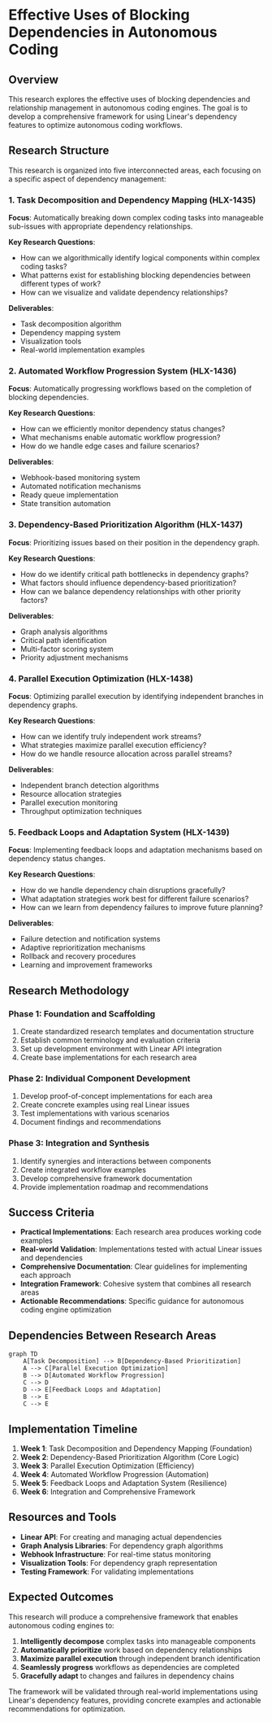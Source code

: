 # Effective Uses of Blocking Dependencies in Autonomous Coding

## Overview

This research explores the effective uses of blocking dependencies and relationship management in autonomous coding engines. The goal is to develop a comprehensive framework for using Linear's dependency features to optimize autonomous coding workflows.

## Research Structure

This research is organized into five interconnected areas, each focusing on a specific aspect of dependency management:

### 1. Task Decomposition and Dependency Mapping (HLX-1435)
**Focus**: Automatically breaking down complex coding tasks into manageable sub-issues with appropriate dependency relationships.

**Key Research Questions**:
- How can we algorithmically identify logical components within complex coding tasks?
- What patterns exist for establishing blocking dependencies between different types of work?
- How can we visualize and validate dependency relationships?

**Deliverables**:
- Task decomposition algorithm
- Dependency mapping system
- Visualization tools
- Real-world implementation examples

### 2. Automated Workflow Progression System (HLX-1436)
**Focus**: Automatically progressing workflows based on the completion of blocking dependencies.

**Key Research Questions**:
- How can we efficiently monitor dependency status changes?
- What mechanisms enable automatic workflow progression?
- How do we handle edge cases and failure scenarios?

**Deliverables**:
- Webhook-based monitoring system
- Automated notification mechanisms
- Ready queue implementation
- State transition automation

### 3. Dependency-Based Prioritization Algorithm (HLX-1437)
**Focus**: Prioritizing issues based on their position in the dependency graph.

**Key Research Questions**:
- How do we identify critical path bottlenecks in dependency graphs?
- What factors should influence dependency-based prioritization?
- How can we balance dependency relationships with other priority factors?

**Deliverables**:
- Graph analysis algorithms
- Critical path identification
- Multi-factor scoring system
- Priority adjustment mechanisms

### 4. Parallel Execution Optimization (HLX-1438)
**Focus**: Optimizing parallel execution by identifying independent branches in dependency graphs.

**Key Research Questions**:
- How can we identify truly independent work streams?
- What strategies maximize parallel execution efficiency?
- How do we handle resource allocation across parallel streams?

**Deliverables**:
- Independent branch detection algorithms
- Resource allocation strategies
- Parallel execution monitoring
- Throughput optimization techniques

### 5. Feedback Loops and Adaptation System (HLX-1439)
**Focus**: Implementing feedback loops and adaptation mechanisms based on dependency status changes.

**Key Research Questions**:
- How do we handle dependency chain disruptions gracefully?
- What adaptation strategies work best for different failure scenarios?
- How can we learn from dependency failures to improve future planning?

**Deliverables**:
- Failure detection and notification systems
- Adaptive reprioritization mechanisms
- Rollback and recovery procedures
- Learning and improvement frameworks

## Research Methodology

### Phase 1: Foundation and Scaffolding
1. Create standardized research templates and documentation structure
2. Establish common terminology and evaluation criteria
3. Set up development environment with Linear API integration
4. Create base implementations for each research area

### Phase 2: Individual Component Development
1. Develop proof-of-concept implementations for each area
2. Create concrete examples using real Linear issues
3. Test implementations with various scenarios
4. Document findings and recommendations

### Phase 3: Integration and Synthesis
1. Identify synergies and interactions between components
2. Create integrated workflow examples
3. Develop comprehensive framework documentation
4. Provide implementation roadmap and recommendations

## Success Criteria

- **Practical Implementations**: Each research area produces working code examples
- **Real-world Validation**: Implementations tested with actual Linear issues and dependencies
- **Comprehensive Documentation**: Clear guidelines for implementing each approach
- **Integration Framework**: Cohesive system that combines all research areas
- **Actionable Recommendations**: Specific guidance for autonomous coding engine optimization

## Dependencies Between Research Areas

```mermaid
graph TD
    A[Task Decomposition] --> B[Dependency-Based Prioritization]
    A --> C[Parallel Execution Optimization]
    B --> D[Automated Workflow Progression]
    C --> D
    D --> E[Feedback Loops and Adaptation]
    B --> E
    C --> E
```

## Implementation Timeline

1. **Week 1**: Task Decomposition and Dependency Mapping (Foundation)
2. **Week 2**: Dependency-Based Prioritization Algorithm (Core Logic)
3. **Week 3**: Parallel Execution Optimization (Efficiency)
4. **Week 4**: Automated Workflow Progression (Automation)
5. **Week 5**: Feedback Loops and Adaptation System (Resilience)
6. **Week 6**: Integration and Comprehensive Framework

## Resources and Tools

- **Linear API**: For creating and managing actual dependencies
- **Graph Analysis Libraries**: For dependency graph algorithms
- **Webhook Infrastructure**: For real-time status monitoring
- **Visualization Tools**: For dependency graph representation
- **Testing Framework**: For validating implementations

## Expected Outcomes

This research will produce a comprehensive framework that enables autonomous coding engines to:

1. **Intelligently decompose** complex tasks into manageable components
2. **Automatically prioritize** work based on dependency relationships
3. **Maximize parallel execution** through independent branch identification
4. **Seamlessly progress** workflows as dependencies are completed
5. **Gracefully adapt** to changes and failures in dependency chains

The framework will be validated through real-world implementations using Linear's dependency features, providing concrete examples and actionable recommendations for optimization.

